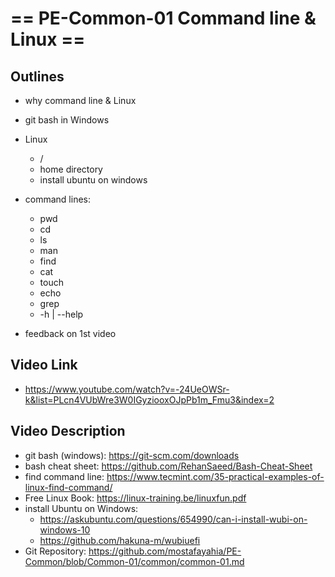 # == PE-Common-01 Command line & Linux ==
## Outlines
- why command line & Linux
- git bash in Windows
- Linux
  - /
  - home directory
  - install ubuntu on windows

- command lines:
  - pwd
  - cd
  - ls
  - man
  - find
  - cat 
  - touch
  - echo
  - grep
  - -h | --help

- feedback on 1st video

## Video Link
- https://www.youtube.com/watch?v=-24UeOWSr-k&list=PLcn4VUbWre3W0IGyziooxOJpPb1m_Fmu3&index=2
## Video Description
- git bash (windows): 
    https://git-scm.com/downloads
- bash cheat sheet:
    https://github.com/RehanSaeed/Bash-Cheat-Sheet
- find command line:
    https://www.tecmint.com/35-practical-examples-of-linux-find-command/
- Free Linux Book:
    https://linux-training.be/linuxfun.pdf
- install Ubuntu on Windows:
    - https://askubuntu.com/questions/654990/can-i-install-wubi-on-windows-10
    - https://github.com/hakuna-m/wubiuefi
- Git Repository:
    https://github.com/mostafayahia/PE-Common/blob/Common-01/common/common-01.md